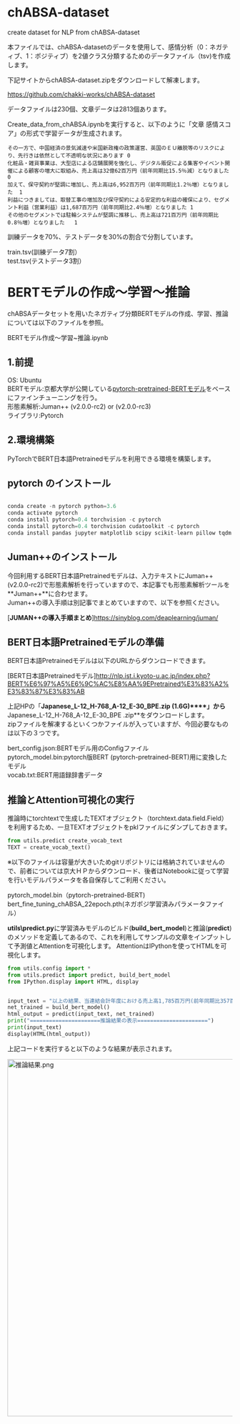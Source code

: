 # chABSA-dataset
create dataset for NLP from chABSA-dataset 

本ファイルでは、chABSA-datasetのデータを使用して、感情分析（0：ネガティブ、1：ポジティブ）を2値クラス分類するためのデータファイル（tsv)を作成します。  

下記サイトからchABSA-dataset.zipをダウンロードして解凍します。  

https://github.com/chakki-works/chABSA-dataset  

データファイルは230個、文章データは2813個あります。  

Create_data_from_chABSA.ipynbを実行すると、以下のように「文章   感情スコア」の形式で学習データが生成されます。

```
その一方で、中国経済の景気減速や米国新政権の政策運営、英国のＥＵ離脱等のリスクにより、先行きは依然として不透明な状況にあります	0	
化粧品・雑貨事業は、大型店による店舗展開を強化し、デジタル販促による集客やイベント開催による顧客の増大に取組み、売上高は32億62百万円（前年同期比15.5％減）となりました	0	
加えて、保守契約が堅調に増加し、売上高は6,952百万円（前年同期比1.2％増）となりました	1	
利益につきましては、取替工事の増加及び保守契約による安定的な利益の確保により、セグメント利益（営業利益）は1,687百万円（前年同期比2.4％増）となりました	1	
その他のセグメントでは駐輪システムが堅調に推移し、売上高は721百万円（前年同期比0.8％増）となりました	1	
```

訓練データを70%、テストデータを30%の割合で分割しています。  

train.tsv(訓練データ7割）  
test.tsv(テストデータ3割）  

# BERTモデルの作成～学習～推論

chABSAデータセットを用いたネガティブ分類BERTモデルの作成、学習、推論については以下のファイルを参照。  

BERTモデル作成～学習~推論.ipynb

## 1.前提

OS: Ubuntu  
BERTモデル:京都大学が公開している[pytorch-pretrained-BERTモデル](http://nlp.ist.i.kyoto-u.ac.jp/index.php?BERT%E6%97%A5%E6%9C%AC%E8%AA%9EPretrained%E3%83%A2%E3%83%87%E3%83%AB)をベースにファインチューニングを行う。   
形態素解析:Juman++ (v2.0.0-rc2) or (v2.0.0-rc3)  
ライブラリ:Pytorch  


## 2.環境構築

PyTorchでBERT日本語Pretrainedモデルを利用できる環境を構築します。

## pytorch のインストール

```python

conda create -n pytorch python=3.6
conda activate pytorch
conda install pytorch=0.4 torchvision -c pytorch
conda install pytorch=0.4 torchvision cudatoolkit -c pytorch
conda install pandas jupyter matplotlib scipy scikit-learn pillow tqdm cython
```

## Juman++のインストール

今回利用するBERT日本語Pretrainedモデルは、入力テキストにJuman++ (v2.0.0-rc2)で形態素解析を行っていますので、本記事でも形態素解析ツールを**Juman++**に合わせます。  
Juman++の導入手順は別記事でまとめていますので、以下を参照ください。

[**JUMAN++の導入手順まとめ**]https://sinyblog.com/deaplearning/juman/


## BERT日本語Pretrainedモデルの準備

BERT日本語Pretrainedモデルは以下のURLからダウンロードできます。  

[BERT日本語Pretrainedモデル]http://nlp.ist.i.kyoto-u.ac.jp/index.php?BERT%E6%97%A5%E6%9C%AC%E8%AA%9EPretrained%E3%83%A2%E3%83%87%E3%83%AB

上記HPの「**Japanese_L-12_H-768_A-12_E-30_BPE.zip (1.6G)****」から**Japanese_L-12_H-768_A-12_E-30_BPE .zip**をダウンロードします。  
zipファイルを解凍するといくつかファイルが入っていますが、今回必要なものは以下の３つです。

bert_config.json:BERTモデル用のConfigファイル  
pytorch_model.bin:pytorch版BERT (pytorch-pretrained-BERT)用に変換したモデル  
vocab.txt:BERT用語録辞書データ  

## 推論とAttention可視化の実行

推論時にtorchtextで生成したTEXTオブジェクト（torchtext.data.field.Field）を利用するため、一旦TEXTオブジェクトをpklファイルにダンプしておきます。

```python
from utils.predict create_vocab_text
TEXT = create_vocab_text()
```
※以下のファイルは容量が大きいためgitリポジトリには格納されていませんので、前者については京大ＨＰからダウンロード、後者はNotebookに従って学習を行いモデルパラメータを各自保存してご利用ください。

pytorch_model.bin（pytorch-pretrained-BERT)
bert_fine_tuning_chABSA_22epoch.pth(ネガポジ学習済みパラメータファイル）


**utils\predict.py**に学習済みモデルのビルド(**build_bert_model**)と推論(**predict**)のメソッドを定義してあるので、これを利用してサンプルの文章をインプットして予測値とAttentionを可視化します。
AttentionはIPythonを使ってHTMLを可視化します。

```python
from utils.config import *
from utils.predict import predict, build_bert_model
from IPython.display import HTML, display


input_text = "以上の結果、当連結会計年度における売上高1,785百万円(前年同期比357百万円減、16.7％減)、営業損失117百万円(前年同期比174百万円減、前年同期　営業利益57百万円)、経常損失112百万円(前年同期比183百万円減、前年同期　経常利益71百万円)、親会社株主に帰属する当期純損失58百万円(前年同期比116百万円減、前年同期　親会社株主に帰属する当期純利益57百万円)となりました"
net_trained = build_bert_model()
html_output = predict(input_text, net_trained)
print("======================推論結果の表示======================")
print(input_text)
display(HTML(html_output))
```

上記コードを実行すると以下のような結果が表示されます。

<img width="800" alt="推論結果.png" src="https://qiita-image-store.s3.ap-northeast-1.amazonaws.com/0/215810/94743d03-633f-3c57-6850-cd7a364bf11e.png">
